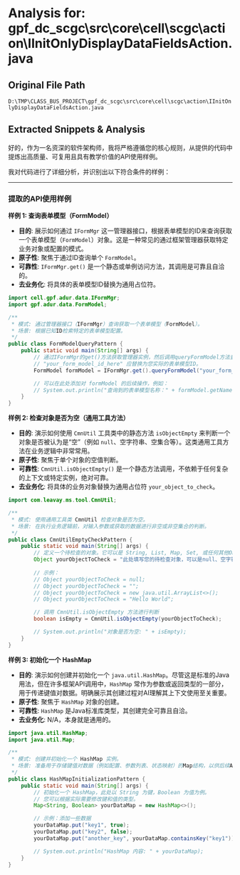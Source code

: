 # Analysis for: gpf_dc_scgc\src\core\cell\scgc\action\IInitOnlyDisplayDataFieldsAction.java

## Original File Path
`D:\TMP\CLASS_BUS_PROJECT\gpf_dc_scgc\src\core\cell\scgc\action\IInitOnlyDisplayDataFieldsAction.java`

## Extracted Snippets & Analysis
好的，作为一名资深的软件架构师，我将严格遵循您的核心规则，从提供的代码中提炼出高质量、可复用且具有教学价值的API使用样例。

我对代码进行了详细分析，并识别出以下符合条件的样例：

---

### 提取的API使用样例

**样例 1: 查询表单模型（FormModel）**

*   **目的**: 展示如何通过 `IFormMgr` 这一管理器接口，根据表单模型的ID来查询获取一个表单模型（`FormModel`）对象。这是一种常见的通过框架管理器获取特定业务对象或配置的模式。
*   **原子性**: 聚焦于通过ID查询单个 `FormModel`。
*   **可靠性**: `IFormMgr.get()` 是一个静态或单例访问方法，其调用是可靠且自洽的。
*   **去业务化**: 将具体的表单模型ID替换为通用占位符。

```java
import cell.gpf.adur.data.IFormMgr;
import gpf.adur.data.FormModel;

/**
 * 模式: 通过管理器接口（IFormMgr）查询获取一个表单模型（FormModel）。
 * 场景: 根据已知ID检索特定的表单模型配置。
 */
public class FormModelQueryPattern {
    public static void main(String[] args) {
        // 通过IFormMgr的get()方法获取管理器实例，然后调用queryFormModel方法查询表单模型。
        // "your_form_model_id_here" 应替换为您实际的表单模型ID。
        FormModel formModel = IFormMgr.get().queryFormModel("your_form_model_id_here");

        // 可以在此处添加对 formModel 的后续操作，例如：
        // System.out.println("查询到的表单模型名称：" + formModel.getName());
    }
}
```

**样例 2: 检查对象是否为空（通用工具方法）**

*   **目的**: 演示如何使用 `CmnUtil` 工具类中的静态方法 `isObjectEmpty` 来判断一个对象是否被认为是“空”（例如 `null`、空字符串、空集合等）。这类通用工具方法在业务逻辑中非常常用。
*   **原子性**: 聚焦于单个对象的空值判断。
*   **可靠性**: `CmnUtil.isObjectEmpty()` 是一个静态方法调用，不依赖于任何复杂的上下文或特定实例，绝对可靠。
*   **去业务化**: 将具体的业务对象替换为通用占位符 `your_object_to_check`。

```java
import com.leavay.ms.tool.CmnUtil;

/**
 * 模式: 使用通用工具类 CmnUtil 检查对象是否为空。
 * 场景: 在执行业务逻辑前，对输入参数或获取的数据进行非空或非空集合的判断。
 */
public class CmnUtilEmptyCheckPattern {
    public static void main(String[] args) {
        // 定义一个待检查的对象。它可以是 String, List, Map, Set, 或任何其他Object。
        Object yourObjectToCheck = "此处填写您的待检查对象，可以是null、空字符串、空集合等";
        
        // 示例：
        // Object yourObjectToCheck = null;
        // Object yourObjectToCheck = "";
        // Object yourObjectToCheck = new java.util.ArrayList<>();
        // Object yourObjectToCheck = "Hello World";

        // 调用 CmnUtil.isObjectEmpty 方法进行判断
        boolean isEmpty = CmnUtil.isObjectEmpty(yourObjectToCheck);

        // System.out.println("对象是否为空: " + isEmpty);
    }
}
```

**样例 3: 初始化一个 HashMap**

*   **目的**: 演示如何创建并初始化一个 `java.util.HashMap`。尽管这是标准的Java用法，但在许多框架API调用中，`HashMap` 常作为参数或返回类型的一部分，用于传递键值对数据。明确展示其创建过程对AI理解其上下文使用至关重要。
*   **原子性**: 聚焦于 `HashMap` 对象的创建。
*   **可靠性**: `HashMap` 是Java标准库类型，其创建完全可靠且自洽。
*   **去业务化**: N/A，本身就是通用的。

```java
import java.util.HashMap;
import java.util.Map;

/**
 * 模式: 创建并初始化一个 HashMap 实例。
 * 场景: 准备用于存储键值对数据（例如配置、参数列表、状态映射）的Map结构，以供后续API调用或数据处理。
 */
public class HashMapInitializationPattern {
    public static void main(String[] args) {
        // 初始化一个 HashMap，此处以 String 为键，Boolean 为值为例。
        // 您可以根据实际需要修改键和值的类型。
        Map<String, Boolean> yourDataMap = new HashMap<>();

        // 示例：添加一些数据
        yourDataMap.put("key1", true);
        yourDataMap.put("key2", false);
        yourDataMap.put("another_key", yourDataMap.containsKey("key1"));

        // System.out.println("HashMap 内容: " + yourDataMap);
    }
}
```